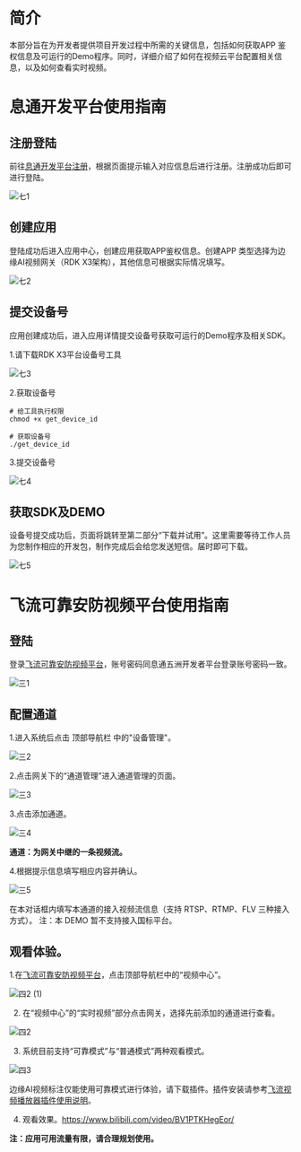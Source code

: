 # 简介
本部分旨在为开发者提供项目开发过程中所需的关键信息，包括如何获取APP 鉴权信息及可运行的Demo程序。同时，详细介绍了如何在视频云平台配置相关信息，以及如何查看实时视频。

# 息通开发平台使用指南
## 注册登陆
前往[息通开发平台注册](https://open.zhilianxi.com/front/index.html#/register)，根据页面提示输入对应信息后进行注册。注册成功后即可进行登陆。

 ![七1](./image/七1.jpg)
## 创建应用
登陆成功后进入应用中心，创建应用获取APP鉴权信息。创建APP 类型选择为边缘AI视频网关（RDK X3架构），其他信息可根据实际情况填写。

![七2](./image/七2.jpg)
## 提交设备号
应用创建成功后，进入应用详情提交设备号获取可运行的Demo程序及相关SDK。

1.请下载RDK X3平台设备号工具

![七3](./image/七3.jpg)

2.获取设备号
```ba
# 给工具执行权限
chmod +x get_device_id

# 获取设备号
./get_device_id
```
3.提交设备号

![七4](./image/七4.jpg)
## 获取SDK及DEMO
设备号提交成功后，页面将跳转至第二部分“下载并试用”。这里需要等待工作人员为您制作相应的开发包，制作完成后会给您发送短信。届时即可下载。

![七5](./image/七5.jpg)


# 飞流可靠安防视频平台使用指南
## 登陆
登录[飞流可靠安防视频平台](https://monitor.zhilianxi.com/videoMonitorPlatform/index.html#/login)，账号密码同息通五洲开发者平台登录账号密码一致。

 ![三1](./image/三1.png)

## 配置通道
1.进入系统后点击 顶部导航栏 中的"设备管理"。

 ![三2](./image/三2.png)
 
2.点击网关下的“通道管理”进入通道管理的页面。

![三3](./image/三3.png)

3.点击添加通道。

![三4](./image/三4.png)

**通道：为网关中继的一条视频流。**
    
4.根据提示信息填写相应内容并确认。

![三5](./image/三5.png)

在本对话框内填写本通道的接入视频流信息（支持 RTSP、RTMP、FLV 三种接入方式）。
注：本 DEMO 暂不支持接入国标平台。
## 观看体验。
1.在[飞流可靠安防视频平台](https://monitor.zhilianxi.com/videoMonitorPlatform/index.html#/login)，点击顶部导航栏中的“视频中心”。

 ![四2 (1)](./image/四1.png)
 
2. 在“视频中心”的“实时视频”部分点击网关，选择先前添加的通道进行查看。

![四2](./image/四2.png)

3. 系统目前支持“可靠模式”与“普通模式”两种观看模式。

![四3](./image/四3.png)

边缘AI视频标注仅能使用可靠模式进行体验，请下载插件。插件安装请参考[飞流视频播放器插件使用说明](https://monitor.zhilianxi.com/d/plugin_info.pdf)。

4. 观看效果。https://www.bilibili.com/video/BV1PTKHegEor/

**注：应用可用流量有限，请合理规划使用。**

